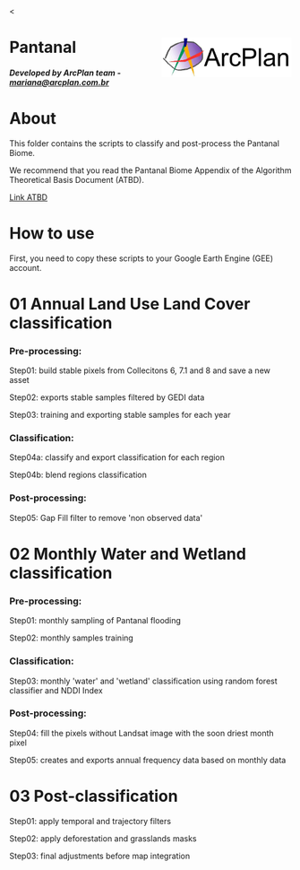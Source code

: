<<div class="fluid-row" id="header">
    <img src='./misc/arcplan-logo.jpeg' height='70' width='auto' align='right'>
    <h1 class="title toc-ignore">Pantanal</h1>
    <h4 class="author"><em>Developed by  ArcPlan team - mariana@arcplan.com.br</em></h4>
</div>

# About
This folder contains the scripts to classify and post-process the Pantanal Biome.

We recommend that you read the Pantanal Biome Appendix of the Algorithm Theoretical Basis Document (ATBD).

[Link ATBD](https://mapbiomas-br-site.s3.amazonaws.com/Metodologia/Pantanal_Appendix_-_ATBD_Col7_v7_v1.pdf)

# How to use
First, you need to copy these scripts to your Google Earth Engine (GEE) account.

# 01 Annual Land Use Land Cover classification

### Pre-processing:

Step01: build stable pixels from Collecitons 6, 7.1 and 8 and save a new asset

Step02: exports stable samples filtered by GEDI data

Step03: training and exporting stable samples for each year

### Classification:

Step04a: classify and export classification for each region

Step04b: blend regions classification

### Post-processing:

Step05: Gap Fill filter to remove 'non observed data'

# 02 Monthly Water and Wetland classification

### Pre-processing:

Step01: monthly sampling of Pantanal flooding

Step02: monthly samples training

### Classification:

Step03: monthly 'water' and 'wetland' classification using random forest classifier and NDDI Index

### Post-processing:

Step04: fill the pixels without Landsat image with the soon driest month pixel

Step05: creates and exports annual frequency data based on monthly data

# 03 Post-classification

Step01: apply temporal and trajectory filters

Step02: apply deforestation and grasslands masks

Step03: final adjustments before map integration
